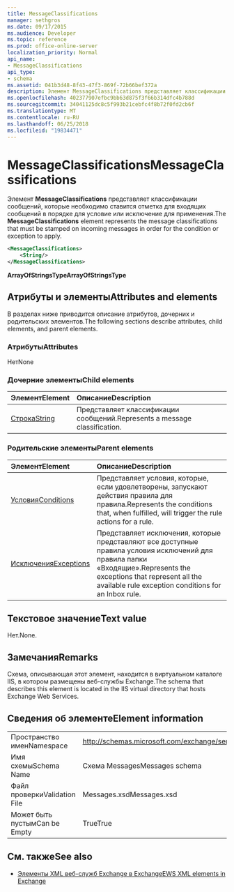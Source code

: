 ```yaml
---
title: MessageClassifications
manager: sethgros
ms.date: 09/17/2015
ms.audience: Developer
ms.topic: reference
ms.prod: office-online-server
localization_priority: Normal
api_name:
- MessageClassifications
api_type:
- schema
ms.assetid: 041b3d48-8f43-47f3-869f-72b66bef372a
description: Элемент MessageClassifications представляет классификации сообщений, которые необходимо ставится отметка для входящих сообщений в порядке для условие или исключение для применения.
ms.openlocfilehash: 402377907efbc9bb63d875f3f66b314dfc4b788d
ms.sourcegitcommit: 34041125dc8c5f993b21cebfc4f8b72f0fd2cb6f
ms.translationtype: MT
ms.contentlocale: ru-RU
ms.lasthandoff: 06/25/2018
ms.locfileid: "19834471"
---
```

# <a name="messageclassifications"></a><span data-ttu-id="37ceb-103">MessageClassifications</span><span class="sxs-lookup"><span data-stu-id="37ceb-103">MessageClassifications</span></span>

<span data-ttu-id="37ceb-104">Элемент **MessageClassifications** представляет классификации сообщений, которые необходимо ставится отметка для входящих сообщений в порядке для условие или исключение для применения.</span><span class="sxs-lookup"><span data-stu-id="37ceb-104">The **MessageClassifications** element represents the message classifications that must be stamped on incoming messages in order for the condition or exception to apply.</span></span> 
  
```XML
<MessageClassifications>
    <String/>
</MessageClassifications>
```

 <span data-ttu-id="37ceb-105">**ArrayOfStringsType**</span><span class="sxs-lookup"><span data-stu-id="37ceb-105">**ArrayOfStringsType**</span></span>
## <a name="attributes-and-elements"></a><span data-ttu-id="37ceb-106">Атрибуты и элементы</span><span class="sxs-lookup"><span data-stu-id="37ceb-106">Attributes and elements</span></span>

<span data-ttu-id="37ceb-107">В разделах ниже приводится описание атрибутов, дочерних и родительских элементов.</span><span class="sxs-lookup"><span data-stu-id="37ceb-107">The following sections describe attributes, child elements, and parent elements.</span></span>
  
### <a name="attributes"></a><span data-ttu-id="37ceb-108">Атрибуты</span><span class="sxs-lookup"><span data-stu-id="37ceb-108">Attributes</span></span>

<span data-ttu-id="37ceb-109">Нет</span><span class="sxs-lookup"><span data-stu-id="37ceb-109">None</span></span>
  
### <a name="child-elements"></a><span data-ttu-id="37ceb-110">Дочерние элементы</span><span class="sxs-lookup"><span data-stu-id="37ceb-110">Child elements</span></span>

|<span data-ttu-id="37ceb-111">**Элемент**</span><span class="sxs-lookup"><span data-stu-id="37ceb-111">**Element**</span></span>|<span data-ttu-id="37ceb-112">**Описание**</span><span class="sxs-lookup"><span data-stu-id="37ceb-112">**Description**</span></span>|
|:-----|:-----|
|[<span data-ttu-id="37ceb-113">Строка</span><span class="sxs-lookup"><span data-stu-id="37ceb-113">String</span></span>](string.md) <br/> |<span data-ttu-id="37ceb-114">Представляет классификации сообщений.</span><span class="sxs-lookup"><span data-stu-id="37ceb-114">Represents a message classification.</span></span>  <br/> |
   
### <a name="parent-elements"></a><span data-ttu-id="37ceb-115">Родительские элементы</span><span class="sxs-lookup"><span data-stu-id="37ceb-115">Parent elements</span></span>

|<span data-ttu-id="37ceb-116">**Элемент**</span><span class="sxs-lookup"><span data-stu-id="37ceb-116">**Element**</span></span>|<span data-ttu-id="37ceb-117">**Описание**</span><span class="sxs-lookup"><span data-stu-id="37ceb-117">**Description**</span></span>|
|:-----|:-----|
|[<span data-ttu-id="37ceb-118">Условия</span><span class="sxs-lookup"><span data-stu-id="37ceb-118">Conditions</span></span>](conditions.md) <br/> |<span data-ttu-id="37ceb-119">Представляет условия, которые, если удовлетворены, запускают действия правила для правила.</span><span class="sxs-lookup"><span data-stu-id="37ceb-119">Represents the conditions that, when fulfilled, will trigger the rule actions for a rule.</span></span>  <br/> |
|[<span data-ttu-id="37ceb-120">Исключения</span><span class="sxs-lookup"><span data-stu-id="37ceb-120">Exceptions</span></span>](exceptions.md) <br/> |<span data-ttu-id="37ceb-121">Представляет исключения, которые представляют все доступные правила условия исключений для правила папки «Входящие».</span><span class="sxs-lookup"><span data-stu-id="37ceb-121">Represents the exceptions that represent all the available rule exception conditions for an Inbox rule.</span></span>  <br/> |
   
## <a name="text-value"></a><span data-ttu-id="37ceb-122">Текстовое значение</span><span class="sxs-lookup"><span data-stu-id="37ceb-122">Text value</span></span>

<span data-ttu-id="37ceb-123">Нет.</span><span class="sxs-lookup"><span data-stu-id="37ceb-123">None.</span></span>
  
## <a name="remarks"></a><span data-ttu-id="37ceb-124">Замечания</span><span class="sxs-lookup"><span data-stu-id="37ceb-124">Remarks</span></span>

<span data-ttu-id="37ceb-125">Схема, описывающая этот элемент, находится в виртуальном каталоге IIS, в котором размещены веб-службы Exchange.</span><span class="sxs-lookup"><span data-stu-id="37ceb-125">The schema that describes this element is located in the IIS virtual directory that hosts Exchange Web Services.</span></span>
  
## <a name="element-information"></a><span data-ttu-id="37ceb-126">Сведения об элементе</span><span class="sxs-lookup"><span data-stu-id="37ceb-126">Element information</span></span>

|||
|:-----|:-----|
|<span data-ttu-id="37ceb-127">Пространство имен</span><span class="sxs-lookup"><span data-stu-id="37ceb-127">Namespace</span></span>  <br/> |http://schemas.microsoft.com/exchange/services/2006/messages  <br/> |
|<span data-ttu-id="37ceb-128">Имя схемы</span><span class="sxs-lookup"><span data-stu-id="37ceb-128">Schema Name</span></span>  <br/> |<span data-ttu-id="37ceb-129">Схема Messages</span><span class="sxs-lookup"><span data-stu-id="37ceb-129">Messages schema</span></span>  <br/> |
|<span data-ttu-id="37ceb-130">Файл проверки</span><span class="sxs-lookup"><span data-stu-id="37ceb-130">Validation File</span></span>  <br/> |<span data-ttu-id="37ceb-131">Messages.xsd</span><span class="sxs-lookup"><span data-stu-id="37ceb-131">Messages.xsd</span></span>  <br/> |
|<span data-ttu-id="37ceb-132">Может быть пустым</span><span class="sxs-lookup"><span data-stu-id="37ceb-132">Can be Empty</span></span>  <br/> |<span data-ttu-id="37ceb-133">True</span><span class="sxs-lookup"><span data-stu-id="37ceb-133">True</span></span>  <br/> |
   
## <a name="see-also"></a><span data-ttu-id="37ceb-134">См. также</span><span class="sxs-lookup"><span data-stu-id="37ceb-134">See also</span></span>



- [<span data-ttu-id="37ceb-135">Элементы XML веб-служб Exchange в Exchange</span><span class="sxs-lookup"><span data-stu-id="37ceb-135">EWS XML elements in Exchange</span></span>](ews-xml-elements-in-exchange.md)

